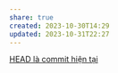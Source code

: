 ```yaml
---
share: true
created: 2023-10-30T14:29
updated: 2023-10-31T22:27
---
```

[HEAD là commit hiện tại](./HEAD%20l%C3%A0%20commit%20hi%E1%BB%87n%20t%E1%BA%A1i.md) 